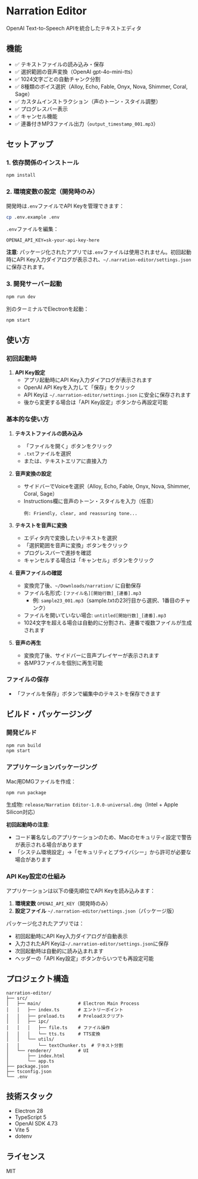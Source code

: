 # Narration Editor

OpenAI Text-to-Speech APIを統合したテキストエディタ

## 機能

- ✅ テキストファイルの読み込み・保存
- ✅ 選択範囲の音声変換（OpenAI gpt-4o-mini-tts）
- ✅ 1024文字ごとの自動チャンク分割
- ✅ 8種類のボイス選択（Alloy, Echo, Fable, Onyx, Nova, Shimmer, Coral, Sage）
- ✅ カスタムインストラクション（声のトーン・スタイル調整）
- ✅ プログレスバー表示
- ✅ キャンセル機能
- ✅ 連番付きMP3ファイル出力（`output_timestamp_001.mp3`）

## セットアップ

### 1. 依存関係のインストール

```bash
npm install
```

### 2. 環境変数の設定（開発時のみ）

開発時は`.env`ファイルでAPI Keyを管理できます：

```bash
cp .env.example .env
```

`.env`ファイルを編集：

```
OPENAI_API_KEY=sk-your-api-key-here
```

**注意**: パッケージ化されたアプリでは`.env`ファイルは使用されません。初回起動時にAPI Key入力ダイアログが表示され、`~/.narration-editor/settings.json`に保存されます。

### 3. 開発サーバー起動

```bash
npm run dev
```

別のターミナルでElectronを起動：

```bash
npm start
```

## 使い方

### 初回起動時

1. **API Key設定**
   - アプリ起動時にAPI Key入力ダイアログが表示されます
   - OpenAI API Keyを入力して「保存」をクリック
   - API Keyは `~/.narration-editor/settings.json` に安全に保存されます
   - 後から変更する場合は「API Key設定」ボタンから再設定可能

### 基本的な使い方

1. **テキストファイルの読み込み**
   - 「ファイルを開く」ボタンをクリック
   - `.txt`ファイルを選択
   - または、テキストエリアに直接入力

2. **音声変換の設定**
   - サイドバーでVoiceを選択（Alloy, Echo, Fable, Onyx, Nova, Shimmer, Coral, Sage）
   - Instructions欄に音声のトーン・スタイルを入力（任意）
     ```
     例: Friendly, clear, and reassuring tone...
     ```

3. **テキストを音声に変換**
   - エディタ内で変換したいテキストを選択
   - 「選択範囲を音声に変換」ボタンをクリック
   - プログレスバーで進捗を確認
   - キャンセルする場合は「キャンセル」ボタンをクリック

4. **音声ファイルの確認**
   - 変換完了後、`~/Downloads/narration/` に自動保存
   - ファイル名形式: `[ファイル名][開始行数]_[連番].mp3`
     - 例: `sample23_001.mp3`（sample.txtの23行目から選択、1番目のチャンク）
   - ファイルを開いていない場合: `untitled[開始行数]_[連番].mp3`
   - 1024文字を超える場合は自動的に分割され、連番で複数ファイルが生成されます

5. **音声の再生**
   - 変換完了後、サイドバーに音声プレイヤーが表示されます
   - 各MP3ファイルを個別に再生可能

### ファイルの保存

- 「ファイルを保存」ボタンで編集中のテキストを保存できます

## ビルド・パッケージング

### 開発ビルド

```bash
npm run build
npm start
```

### アプリケーションパッケージング

Mac用DMGファイルを作成：

```bash
npm run package
```

生成物: `release/Narration Editor-1.0.0-universal.dmg`（Intel + Apple Silicon対応）

**初回起動時の注意**:
- コード署名なしのアプリケーションのため、Macのセキュリティ設定で警告が表示される場合があります
- 「システム環境設定」→「セキュリティとプライバシー」から許可が必要な場合があります

### API Key設定の仕組み

アプリケーションは以下の優先順位でAPI Keyを読み込みます：

1. **環境変数** `OPENAI_API_KEY`（開発時のみ）
2. **設定ファイル** `~/.narration-editor/settings.json`（パッケージ版）

パッケージ化されたアプリでは：
- 初回起動時にAPI Key入力ダイアログが自動表示
- 入力されたAPI Keyは`~/.narration-editor/settings.json`に保存
- 次回起動時は自動的に読み込まれます
- ヘッダーの「API Key設定」ボタンからいつでも再設定可能

## プロジェクト構造

```
narration-editor/
├── src/
│   ├── main/              # Electron Main Process
│   │   ├── index.ts       # エントリーポイント
│   │   ├── preload.ts     # Preloadスクリプト
│   │   ├── ipc/
│   │   │   ├── file.ts    # ファイル操作
│   │   │   └── tts.ts     # TTS変換
│   │   └── utils/
│   │       └── textChunker.ts  # テキスト分割
│   └── renderer/          # UI
│       ├── index.html
│       └── app.ts
├── package.json
├── tsconfig.json
└── .env
```

## 技術スタック

- Electron 28
- TypeScript 5
- OpenAI SDK 4.73
- Vite 5
- dotenv

## ライセンス

MIT
